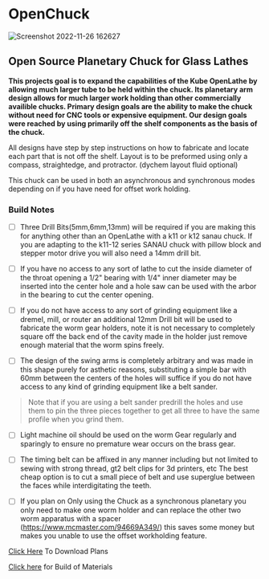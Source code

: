 # OpenChuck
![Screenshot 2022-11-26 162627](https://user-images.githubusercontent.com/19700700/205671202-df6cedcb-dadb-447a-9b17-1250a2d4ce04.png)

## Open Source Planetary Chuck for Glass Lathes

**This projects goal is to expand the capabilities of the Kube OpenLathe by allowing much larger tube to be held within the chuck.
Its planetary arm design allows for much larger work holding than other commercially availible chucks.
Primary design goals are the ability to make the chuck without need for CNC tools or expensive equipment.
Our design goals were reached by using primarily off the shelf components as the basis of the chuck.**

All designs have step by step instructions on how to fabricate and locate each part that is not off the shelf.
Layout is to be preformed using only a compass, straightedge, and protractor. (dychem layout fluid optional)

This chuck can be used in both an asynchronous and synchronous modes depending on if you have need for offset work holding.

### Build Notes 

- [ ] Three Drill Bits(5mm,6mm,13mm) will be required if you are making this for anything other than an OpenLathe with a k11 or k12 sanau chuck.
If you are adapting to the k11-12 series SANAU chuck with pillow block and stepper motor drive you will also need a 14mm drill bit.

- [ ] If you have no access to any sort of lathe to cut the inside diameter of the throat opening a 1/2" bearing with 1/4" inner diameter may be 
inserted into the center hole and a hole saw can be used with the arbor in the bearing to cut the center opening.

- [ ] If you do not have access to any sort of grinding equipment like a dremel, mill, or router an additional 12mm Drill bit will be used 
to fabricate the worm gear holders, note it is not necessary to completely square off the back end of the cavity made in the holder
just remove enough material that the worm spins freely.

- [ ] The design of the swing arms is completely arbitrary and was made in this shape purely for asthetic reasons, substituting a simple bar 
with 60mm between the centers of the holes will suffice if you do not have access to any kind of grinding equipment like a belt sander.

>Note that if you are using a belt sander predrill the holes and use them to pin the three pieces together to get all three
>to have the same profile when you grind them.

- [ ] Light machine oil should be used on the worm Gear regularly and sparingly to ensure no premature wear occurs on the brass gear.

- [ ] The timing belt can be affixed in any manner including but not limited to sewing with strong thread, gt2 belt clips for 3d printers, etc
The best cheap option is to cut a small piece of belt and use superglue between the faces while interdigitating the teeth.

- [ ] If you plan on Only using the Chuck as a synchronous planetary you only need to make one worm holder and can replace the other two worm apparatus with 
a spacer (https://www.mcmaster.com/94669A349/) this saves some money but makes you unable to use the offset workholding feature.

[Click Here](https://github.com/amasarac/OpenChuck/archive/refs/heads/main.zip) To Download Plans

[Click here](https://htmlpreview.github.io/?https://github.com/amasarac/OpenChuck/blob/main/Sheet1.html) for Build of Materials
